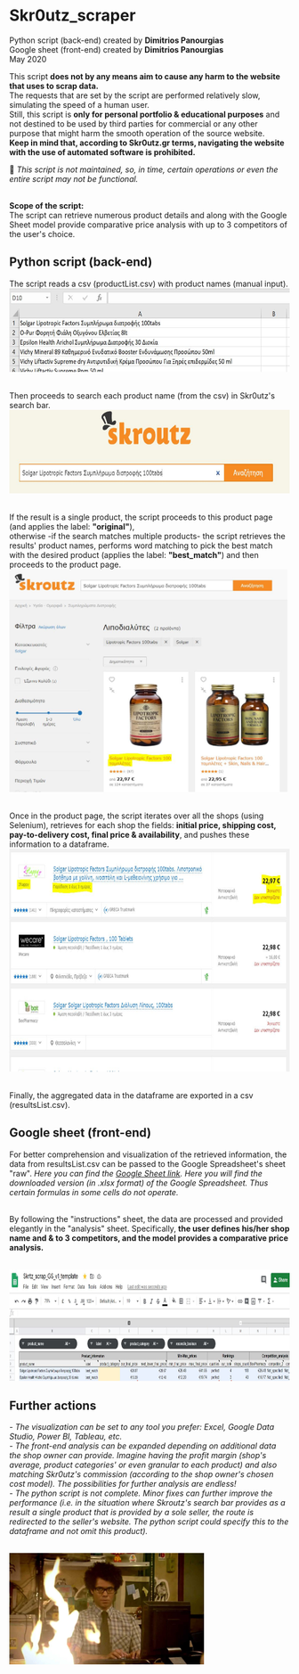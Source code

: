 # Skr0utz_scraper
Python script (back-end) created by **Dimitrios Panourgias**
<br/> Google sheet (front-end) created by **Dimitrios Panourgias**
<br/> May 2020

This script **does not by any means aim
to cause any harm to the website
that uses to scrap data.** <br/> The
requests that are set by the script are performed
relatively slow, simulating the speed of a human user.
<br/> Still, this script is **only for personal portfolio & educational purposes** and not destined to be used by third parties for commercial or any other purpose that might harm the smooth operation of the source website.
<br/> **Keep in mind that, according to Skr0utz.gr terms, navigating the website with the use of automated software is prohibited.**

:children_crossing: *This script is not maintained, so, in time, certain operations or even the entire script may not be functional.* 

<br/> **Scope of the script:**
<br/> The script can retrieve numerous product details and along with the Google Sheet model provide comparative price analysis with up to 3 competitors of the user's choice.

## Python script (back-end) 
The script reads a csv (productList.csv) with product names (manual input). 
<img src="https://github.com/dpan331/Skr0utz_scraper/blob/master/skrtz_img/productsList.JPG" height="150" width="600">

<br/> Then proceeds to search each product name (from the csv) in Skr0utz's search bar. 
<img src="https://github.com/dpan331/Skr0utz_scraper/blob/master/skrtz_img/productSearchBar.JPG" height="150" width="600">

<br/> If the result is a single product, the script proceeds to this product page (and applies the label: **"original"**),
<br/> otherwise -if the search matches multiple products- the script retrieves the results' product names, performs word matching to pick the best match with the desired product (applies the label: **"best_match"**) and then proceeds to the product page.
<img src="https://github.com/dpan331/Skr0utz_scraper/blob/master/skrtz_img/bestMatch.JPG" height="400" width="500">

<br/> Once in the product page, the script iterates over all the shops (using Selenium), retrieves for each shop the fields: **initial price, shipping cost, pay-to-delivery cost, final price & availability**, and pushes these information to a dataframe.
<img src="https://github.com/dpan331/Skr0utz_scraper/blob/master/skrtz_img/fetchData.JPG" height="400" width="600">

<br/> Finally, the aggregated data in the dataframe are exported in a csv (resultsList.csv).
<br/> 

## Google sheet (front-end)
For better comprehension and visualization of the retrieved information, the data from resultsList.csv can be passed to the Google Spreadsheet's sheet "raw". *Here you can find the [Google Sheet link](https://docs.google.com/spreadsheets/d/1g7CexOitbikx4CX66RlHmEX_53-S-RsEajCs8srZftU/edit?usp=sharing). Here you will find the downloaded version (in .xlsx format) of the Google Spreadsheet. Thus certain formulas in some cells do not operate.*

<br/> By following the "instructions" sheet, the data are processed and provided elegantly in the "analysis" sheet. Specifically, **the user defines his/her shop name and & to 3 competitors, and the model provides a comparative price analysis.**

<br/> <img src="https://github.com/dpan331/Skr0utz_scraper/blob/master/skrtz_img/googleSheetSkroutz.JPG" height="200" width="6800">



## Further actions
*- The visualization can be set to any tool you prefer: Excel, Google Data Studio, Power BI, Tableau, etc.*
<br/> *- The front-end analysis can be expanded depending on additional data the shop owner can provide. Imagine having the profit margin (shop's average, product categories' or even granular to each product) and also matching Skr0utz's commission (according to the shop owner's chosen cost model). The possibilities for further analysis are endless!*
<br/> *- The python script is not complete. Minor fixes can further improve the performance (i.e. in the situation where Skroutz's search bar provides as a result a single product that is provided by a sole seller, the route is redirected to the seller's website. The python script could specify this to the dataframe and not omit this product).*


<br/> <img src="https://github.com/dpan331/Skr0utz_scraper/blob/master/skrtz_img/it-crowd-moss-fire.jpg" height="200" width="350">


